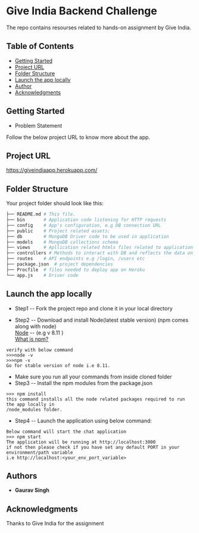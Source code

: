 # Give India Backend Challenge
The repo contains resourses related to hands-on assignment by Give India.

## Table of Contents
* [Getting Started](#getting-started)
* [Project URL](#project-url)
* [Folder Structure](#folder-structure)
* [Launch the app locally](#launch-the-app-locally)
* [Author](#author)
* [Acknowledgments](#acknowledgments)

## Getting Started
* Problem Statement

Follow the below project URL to know more about the app.

## Project URL
https://giveindiaapp.herokuapp.com/

## Folder Structure
Your project folder should look like this:
```sh
├── README.md # This file.
├── bin       # Application code listening for HTTP requests
├── config    # App's configuration, e.g DB connection URL
├── public    # Project related assets;
├── db        # MongoDB Driver code to be used in application
├── models    # MongoDB collections schema
├── views     # Apllication related htmls files related to application routes
├── controllers # Methods to interact with DB and reflects the data on views
├── routes    # API endpoints e.g /login, /users etc
├── package.json  # project dependencies
├── Procfile  # files needed to deploy app on Heroku
└── app.js    # Driver code
```

## Launch the app locally
* Step1 -- Fork the project repo and clone it in your local directory

* Step2 -- Download and install Node(latest stable version) (npm comes along with node)<br />
[Node](https://nodejs.org/en/) -- (e.g v 8.11 )
<br />[What is npm?](https://www.npmjs.com/)
```
verify with below command
>>>node -v
>>>npm -v
Go for stable version of node i.e 8.11.
```

* Make sure you run all your commands from inside cloned folder
* Step3 -- Install the npm modules from the package.json
```
>>> npm install
this command installs all the node related packages required to run the app locally in
/node_modules folder.
```

* Step4 -- Launch the application using below command:
```
Below command will start the chat application
>>> npm start
The application will be running at http://localhost:3000
if not then please check if you have set any default PORT in your environment/path variable
i.e http://localhost:<your_env_port_variable>
```

## Authors
* **Gaurav Singh**

## Acknowledgments
Thanks to Give India for the assignment
